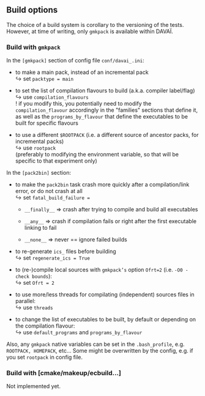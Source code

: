 ## Build options

The choice of a build system is corollary to the versioning of the
tests. However, at time of writing, only `gmkpack` is available within
DAVAÏ.

### Build with `gmkpack`

In the `[gmkpack]` section of config file `conf/davai_.ini`:

-   to make a main pack, instead of an incremental pack\
    $\hookrightarrow$ set `packtype = main`

-   to set the list of compilation flavours to build (a.k.a. compiler
    label/flag)\
    $\hookrightarrow$ use `compilation_flavours`\
    ! if you modify this, you potentially need to modify the
    `compilation_flavour` accordingly in the "families" sections that
    define it, as well as the `programs_by_flavour` that define the
    executables to be built for specific flavours

-   to use a different `$ROOTPACK` (i.e. a different source of ancestor
    packs, for incremental packs)\
    $\hookrightarrow$ use `rootpack`\
    (preferably to modifying the environment variable, so that will be
    specific to that experiment only)

In the `[pack2bin]` section:

-   to make the `pack2bin` task crash more quickly after a
    compilation/link error, or do not crash at all\
    $\hookrightarrow$ set `fatal_build_failure =`

    -   `__finally__` $\Rightarrow$ crash after trying to compile and
        build all executables

    -   `__any__` $\Rightarrow$ crash if compilation fails or right
        after the first executable linking to fail

    -   `__none__` $\Rightarrow$ never == ignore failed builds

-   to re-generate `ics_` files before building\
    $\hookrightarrow$ set `regenerate_ics = True`

-   to (re-)compile local sources with `gmkpack’s` option `Ofrt=2` (i.e.
    `-O0 -check bounds`):\
    $\hookrightarrow$ set `Ofrt = 2`

-   to use more/less threads for compilating (independent) sources files
    in parallel:\
    $\hookrightarrow$ use `threads`

-   to change the list of executables to be built, by default or
    depending on the compilation flavour:\
    $\hookrightarrow$ use `default_programs` and `programs_by_flavour`

Also, any `gmkpack` native variables can be set in the `.bash_profile`,
e.g. `ROOTPACK, HOMEPACK`, etc\... Some might be overwritten by the
config, e.g. if you set `rootpack` in config file.

### Build with \[cmake/makeup/ecbuild\...\]

Not implemented yet.

